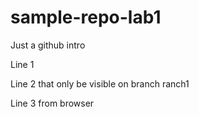 # sample-repo-lab1
Just a github intro

Line 1

Line 2 that only be visible on branch ranch1

Line 3 from browser
